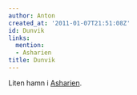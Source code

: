 ```yaml
---
author: Anton
created_at: '2011-01-07T21:51:08Z'
id: Dunvik
links:
  mention:
  - Asharien
title: Dunvik
---
```


Liten hamn i [Asharien].

  [Asharien]: Asharien
